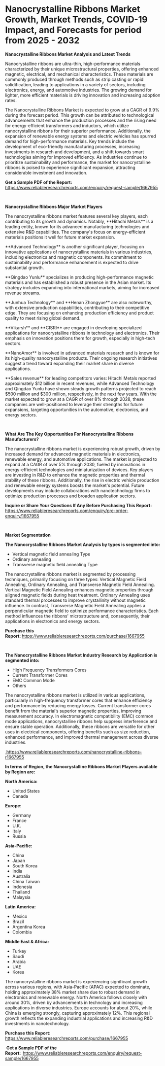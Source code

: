 <p><h1>Nanocrystalline Ribbons Market Growth, Market Trends, COVID-19 Impact, and Forecasts for period from 2025 - 2032</h1></p><p><strong>Nanocrystalline Ribbons Market Analysis and Latest Trends</strong></p>
<p><p>Nanocrystalline ribbons are ultra-thin, high-performance materials characterized by their unique microstructural properties, offering enhanced magnetic, electrical, and mechanical characteristics. These materials are commonly produced through methods such as strip casting or rapid solidification, leading to applications in a variety of sectors, including electronics, energy, and automotive industries. The growing demand for lighter, more efficient materials is driving innovation and increasing adoption rates.</p><p>The Nanocrystalline Ribbons Market is expected to grow at a CAGR of 9.9% during the forecast period. This growth can be attributed to technological advancements that enhance the production processes and the rising need for energy-efficient transformers and inductors, which utilize nanocrystalline ribbons for their superior performance. Additionally, the expansion of renewable energy systems and electric vehicles has spurred demand for high-performance materials. Key trends include the development of eco-friendly manufacturing processes, increasing investments in research and development, and a shift towards smart technologies aiming for improved efficiency. As industries continue to prioritize sustainability and performance, the market for nanocrystalline ribbons is poised to experience significant expansion, attracting considerable investment and innovation.</p></p>
<p><strong>Get a Sample PDF of the Report:&nbsp;</strong> <a href="https://www.reliableresearchreports.com/enquiry/request-sample/1667955?utm_campaign=2208&utm_medium=2&utm_source=Github&utm_content=ia&utm_term=17042025&utm_id=nanocrystalline-ribbons">https://www.reliableresearchreports.com/enquiry/request-sample/1667955</a></p>
<p>&nbsp;</p>
<p><strong>Nanocrystalline Ribbons Major Market Players</strong></p>
<p><p>The nanocrystalline ribbons market features several key players, each contributing to its growth and dynamics. Notably, **Hitachi Metals** is a leading entity, known for its advanced manufacturing technologies and extensive R&D capabilities. The company's focus on energy-efficient materials positions it well for future market expansion. </p><p>**Advanced Technology** is another significant player, focusing on innovative applications of nanocrystalline materials in various industries, including electronics and magnetic components. Its commitment to sustainability and performance enhancement is expected to drive substantial growth.</p><p>**Qingdao Yunlu** specializes in producing high-performance magnetic materials and has established a robust presence in the Asian market. Its strategy includes expanding into international markets, aiming for increased revenue streams.</p><p>**Junhua Technology** and **Henan Zhongyue** are also noteworthy, with extensive production capabilities, contributing to their competitive edge. They are focusing on enhancing production efficiency and product quality to meet rising global demand. </p><p>**Vikarsh** and **CISRI** are engaged in developing specialized applications for nanocrystalline ribbons in technology and electronics. Their emphasis on innovation positions them for growth, especially in high-tech sectors.</p><p>**NanoAmor** is involved in advanced materials research and is known for its high-quality nanocrystalline products. Their ongoing research initiatives suggest a trend toward expanding their market share in diverse applications.</p><p>**Sales revenue** for leading competitors varies: Hitachi Metals reported approximately $12 billion in recent revenues, while Advanced Technology and Qingdao Yunlu have shown steady growth patterns projected to reach $500 million and $300 million, respectively, in the next few years. With the market expected to grow at a CAGR of over 8% through 2028, these companies are well-positioned to leverage their strengths for future expansions, targeting opportunities in the automotive, electronics, and energy sectors.</p></p>
<p>&nbsp;</p>
<p><strong>What Are The Key Opportunities For Nanocrystalline Ribbons Manufacturers?</strong></p>
<p><p>The nanocrystalline ribbons market is experiencing robust growth, driven by increased demand for advanced magnetic materials in electronics, renewable energy, and automotive applications. The market is projected to expand at a CAGR of over 5% through 2030, fueled by innovations in energy-efficient technologies and miniaturization of devices. Key players are investing in R&D to enhance the magnetic properties and thermal stability of these ribbons. Additionally, the rise in electric vehicle production and renewable energy systems boosts the market's potential. Future developments may include collaborations with nanotechnology firms to optimize production processes and broaden application sectors.</p></p>
<p><strong>Inquire or Share Your Questions If Any Before Purchasing This Report:</strong> <a href="https://www.reliableresearchreports.com/enquiry/pre-order-enquiry/1667955?utm_campaign=2208&utm_medium=2&utm_source=Github&utm_content=ia&utm_term=17042025&utm_id=nanocrystalline-ribbons">https://www.reliableresearchreports.com/enquiry/pre-order-enquiry/1667955</a></p>
<p>&nbsp;</p>
<p><strong>Market Segmentation</strong></p>
<p><strong>The Nanocrystalline Ribbons Market Analysis by types is segmented into:</strong></p>
<p><ul><li>Vertical magnetic field annealing Type</li><li>Ordinary annealing</li><li>Transverse magnetic field annealing Type</li></ul></p>
<p><p>The nanocrystalline ribbons market is segmented by processing techniques, primarily focusing on three types: Vertical Magnetic Field Annealing, Ordinary Annealing, and Transverse Magnetic Field Annealing. Vertical Magnetic Field Annealing enhances magnetic properties through aligned magnetic fields during heat treatment. Ordinary Annealing uses standard thermal processes to improve crystallinity without magnetic influence. In contrast, Transverse Magnetic Field Annealing applies a perpendicular magnetic field to optimize performance characteristics. Each method influences the ribbons' microstructure and, consequently, their applications in electronics and energy sectors.</p></p>
<p><strong>Purchase this Report:&nbsp;</strong><a href="https://www.reliableresearchreports.com/purchase/1667955?utm_campaign=2208&utm_medium=2&utm_source=Github&utm_content=ia&utm_term=17042025&utm_id=nanocrystalline-ribbons">https://www.reliableresearchreports.com/purchase/1667955</a></p>
<p>&nbsp;</p>
<p><strong>The Nanocrystalline Ribbons Market Industry Research by Application is segmented into:</strong></p>
<p><ul><li>High Frequency Transformers Cores</li><li>Current Transformer Cores</li><li>EMC Common Mode</li><li>Others</li></ul></p>
<p><p>The nanocrystalline ribbons market is utilized in various applications, particularly in high-frequency transformer cores that enhance efficiency and performance by reducing energy losses. Current transformer cores benefit from the material’s superior magnetic properties, improving measurement accuracy. In electromagnetic compatibility (EMC) common mode applications, nanocrystalline ribbons help suppress interference and ensure stable operation. Additionally, these ribbons are versatile for other uses in electrical components, offering benefits such as size reduction, enhanced performance, and improved thermal management across diverse industries.</p></p>
<p><a href="https://www.reliableresearchreports.com/nanocrystalline-ribbons-r1667955?utm_campaign=2208&utm_medium=2&utm_source=Github&utm_content=ia&utm_term=17042025&utm_id=nanocrystalline-ribbons">&nbsp;https://www.reliableresearchreports.com/nanocrystalline-ribbons-r1667955</a></p>
<p><strong>In terms of Region, the Nanocrystalline Ribbons Market Players available by Region are:</strong></p>
<p>
    <p> <strong> North America: </strong>
        <ul>
            <li>United States</li>
            <li>Canada</li>
        </ul>
        </p> 
    <p> <strong> Europe: </strong>
        <ul>
            <li>Germany</li>
            <li>France</li>
            <li>U.K.</li>
            <li>Italy</li>
            <li>Russia</li>
        </ul>
        </p> 
    <p> <strong> Asia-Pacific: </strong>
        <ul>
            <li>China</li>
            <li>Japan</li>
            <li>South Korea</li>
            <li>India</li>
            <li>Australia</li>
            <li>China Taiwan</li>
            <li>Indonesia</li>
            <li>Thailand</li>
            <li>Malaysia</li>
        </ul>
        </p> 
    <p> <strong> Latin America: </strong>
        <ul>
            <li>Mexico</li>
            <li>Brazil</li>
            <li>Argentina Korea</li>
            <li>Colombia</li>
        </ul>
        </p> 
    <p> <strong> Middle East & Africa: </strong>
        <ul>
            <li>Turkey</li>
            <li>Saudi</li>
            <li>Arabia</li>
            <li>UAE</li>
            <li>Korea</li>
        </ul>
    </p>
    </p>
<p><p>The nanocrystalline ribbons market is experiencing significant growth across various regions, with Asia-Pacific (APAC) expected to dominate, holding approximately 38% market share due to robust demand in electronics and renewable energy. North America follows closely with around 30%, driven by advancements in technology and increasing applications in diverse industries. Europe accounts for about 20%, while China is emerging strongly, capturing approximately 12%. This regional growth reflects the expanding industrial applications and increasing R&D investments in nanotechnology.</p></p>
<p><strong>Purchase this Report: </strong><a href="https://www.reliableresearchreports.com/purchase/1667955?utm_campaign=2208&utm_medium=2&utm_source=Github&utm_content=ia&utm_term=17042025&utm_id=nanocrystalline-ribbons">https://www.reliableresearchreports.com/purchase/1667955</a></p>
<p>&nbsp;<strong>Get a Sample PDF of the Report:&nbsp;&nbsp;</strong><a href="https://www.reliableresearchreports.com/enquiry/request-sample/1667955?utm_campaign=2208&utm_medium=2&utm_source=Github&utm_content=ia&utm_term=17042025&utm_id=nanocrystalline-ribbons">https://www.reliableresearchreports.com/enquiry/request-sample/1667955</a></p>
<p><strong></strong></p>
<p><p></p><p></p><p></p></p>